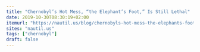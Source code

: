 ```yaml
---
title: "Chernobyl’s Hot Mess, “the Elephant’s Foot,” Is Still Lethal"
date: 2019-10-30T08:30:19+02:00
itemurl: "https://nautil.us/blog/chernobyls-hot-mess-the-elephants-foot-is-still-lethal"
sites: "nautil.us"
tags: ["chernobyl"]
draft: false
---
```


